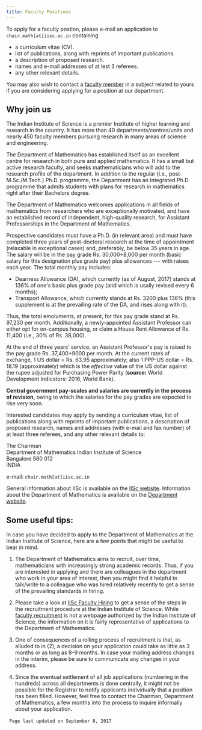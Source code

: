 ```yaml
---
title: Faculty Positions
---
```

To apply for a faculty postion, please e-mail an application to ``chair.math[at]iisc.ac.in`` containing

* a curriculum vitae (CV).
* list of publications, along with reprints of important publications.
* a description of proposed research.
* names and e-mail addresses of at lest 3 referees.
* any other relevant details.

You may also wish to contact a [faculty member](faculty.html) in a subject related to yours if you
are considering applying for a position at our department.

## Why join us

The Indian Institute of Science is a premier Institute of higher learning and
research in the country. It has more than 40 departments/centres/units and
nearly 450 faculty members pursuing research in many areas of science and
engineering.

The Department of Mathematics has established itself as an excellent centre for
research in both pure and applied mathematics. It has a small but active
research faculty, and seeks mathematicians who will add to the research profile
of the department. In addition to the regular (i.e., post-M.Sc./M.Tech.) Ph.D.
programme, the Department has an Integrated Ph.D. programme that admits
students with plans for research in mathematics right after their Bachelors
degree.

The Department of Mathematics welcomes applications in all fields of
mathematics from researchers who are exceptionally motivated, and have an
established record of independent, high-quality research, for Assistant
Professorships in the Department of Mathematics.

Prospective candidates must have a Ph.D. (in relevant area) and must have
completed three years of post-doctoral research at the time of appointment
(relaxable in exceptional cases) and, preferably, be below 35 years in age.
The salary will be in the pay grade Rs. 30,000+8,000 per month (basic salary
for this designation plus grade pay) plus allowances --- with raises each year.
The total monthly pay includes:

* Dearness Allowance (DA), which currently (as of August, 2017) stands at 136%
  of one's basic plus grade pay (and which is usally revised every 6 months);
* Transport Allowance, which currently stands at Rs. 3200 plus 136% (this
  supplement is at the prevailing rate of the DA, and rises along with it).

Thus, the total emoluments, at present, for this pay grade stand at Rs. 97,230
per month. Additionally, a newly-appointed Assistant Professor can either opt
for on-campus housing, or claim a House Rent Allowance of Rs. 11,400
(i.e., 30% of Rs. 38,000).

At the end of three years' service, an Assistant Professor's pay is raised to
the pay grade Rs. 37,400+9000 per month. At the current rates of exchange, 1 US
dollar = Rs. 63.95 approximately; also 1 PPP-US dollar = Rs. 18.19
(approximately) which is the _effective_ value of the US dollar against the rupee
adjusted for Purchasing Power Parity (**source:** World Development Indicators:
2016, World Bank).


**Central government pay-scales and salaries are currently in the process of revision,**
owing to which the salaries for the pay grades are expected to rise very soon.


Interested candidates may apply by sending a curriculum vitae, list of
publications along with reprints of important publications, a description of
proposed research, names and addresses (with e-mail and fax number) of at least
three referees, and any other relevant details to:

  The Chairman  
  Department of Mathematics
  Indian Institute of Science  
  Bangalore  560 012  
  INDIA  

  e-mail: ``chair.math[at]iisc.ac.in``

General information about IISc is available on the [IISc website](http://www.iisc.ac.in).
Information about the Department of Mathematics is available on the [Department website](http://math.iisc.ac.in).


## Some useful tips:

In case you have decided to apply to the Department of Mathematics at the
Indian Institute of Science, here are a few points that might be useful to bear
in mind.

1. The Department of Mathematics aims to recruit, over time, mathematicians
   with increasingly strong academic records. Thus, if you are interested in
   applying and there are colleagues in the department who work in your area
   of interest, then you might find it helpful to talk/write to a colleague
   who was hired relatively recently to get a sense of the prevailing
   standards in hiring.

2. Please take a look at [IISc Faculty Hiring](http://iisc.ac.in/opportunities/#ffs-tabbed-14) to get a sense of the steps in the
   recruitment procedure at the Indian Institute of Science. While
   [faculty recruitment](https://sites.google.com/site/newfacultyiisc/recruitment) is not a webpage
   authorized by the Indian Institute of Science, the information on it is
   fairly representative of applications to the Department of Mathematics.

3. One of consequences of a rolling process of recruitment is that, as
   alluded to in (2), a decision on your application could take as little as
   3 months or as long as 8–9 months. In case your mailing address changes in
   the interim, please be sure to communicate any changes in your address.

4. Since the eventual settlement of all job applications (numbering in the
   hundreds) across all departments is done centrally, it might not be
   possible for the Registrar to notify applicants individually that a
   position has been filled. However, feel free to contact the Chairman,
   Department of Mathematics, a few months into the process to inquire
   informally about your application.

 
                      ``Page last updated on September 8, 2017``
